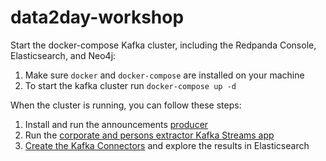 # data2day-workshop

Start the docker-compose Kafka cluster, including the Redpanda Console, Elasticsearch, and Neo4j:

1. Make sure `docker` and `docker-compose` are installed on your machine
2. To start the kafka cluster run `docker-compose up -d`

When the cluster is running, you can follow these steps:

1. Install and run the announcements [producer](./announcement-producer/README.md)
2. Run the [corporate and persons extractor Kafka Streams app](./working-with-kafkastreams/README.md)
3. [Create the Kafka Connectors](./connectors/README.md) and explore the results in Elasticsearch
